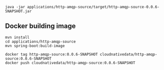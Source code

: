 

```shell
java -jar applications/http-amqp-source/target/http-amqp-source-0.0.6-SNAPSHOT.jar
```

## Docker building image

```shell
mvn install
cd applications/http-amqp-source
mvn spring-boot:build-image
```

```shell
docker tag http-amqp-source:0.0.6-SNAPSHOT cloudnativedata/http-amqp-source:0.0.6-SNAPSHOT
docker push cloudnativedata/http-amqp-source:0.0.6-SNAPSHOT
```

